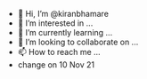 - 👋 Hi, I’m @kiranbhamare
- 👀 I’m interested in ...
- 🌱 I’m currently learning ...
- 💞️ I’m looking to collaborate on ...
- 📫 How to reach me ...
- change on 10 Nov 21

<!---
kiranbhamare/kiranbhamare is a ✨ special ✨ repository because its `README.md` (this file) appears on your GitHub profile.
You can click the Preview link to take a look at your changes.
--->
